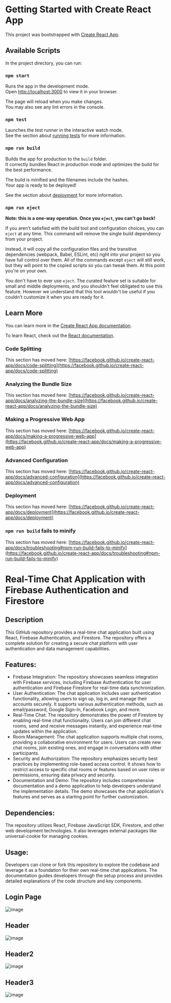 # Getting Started with Create React App

This project was bootstrapped with [Create React App](https://github.com/facebook/create-react-app).

## Available Scripts

In the project directory, you can run:

### `npm start`

Runs the app in the development mode.\
Open [http://localhost:3000](http://localhost:3000) to view it in your browser.

The page will reload when you make changes.\
You may also see any lint errors in the console.

### `npm test`

Launches the test runner in the interactive watch mode.\
See the section about [running tests](https://facebook.github.io/create-react-app/docs/running-tests) for more information.

### `npm run build`

Builds the app for production to the `build` folder.\
It correctly bundles React in production mode and optimizes the build for the best performance.

The build is minified and the filenames include the hashes.\
Your app is ready to be deployed!

See the section about [deployment](https://facebook.github.io/create-react-app/docs/deployment) for more information.

### `npm run eject`

**Note: this is a one-way operation. Once you `eject`, you can't go back!**

If you aren't satisfied with the build tool and configuration choices, you can `eject` at any time. This command will remove the single build dependency from your project.

Instead, it will copy all the configuration files and the transitive dependencies (webpack, Babel, ESLint, etc) right into your project so you have full control over them. All of the commands except `eject` will still work, but they will point to the copied scripts so you can tweak them. At this point you're on your own.

You don't have to ever use `eject`. The curated feature set is suitable for small and middle deployments, and you shouldn't feel obligated to use this feature. However we understand that this tool wouldn't be useful if you couldn't customize it when you are ready for it.

## Learn More

You can learn more in the [Create React App documentation](https://facebook.github.io/create-react-app/docs/getting-started).

To learn React, check out the [React documentation](https://reactjs.org/).

### Code Splitting

This section has moved here: [https://facebook.github.io/create-react-app/docs/code-splitting](https://facebook.github.io/create-react-app/docs/code-splitting)

### Analyzing the Bundle Size

This section has moved here: [https://facebook.github.io/create-react-app/docs/analyzing-the-bundle-size](https://facebook.github.io/create-react-app/docs/analyzing-the-bundle-size)

### Making a Progressive Web App

This section has moved here: [https://facebook.github.io/create-react-app/docs/making-a-progressive-web-app](https://facebook.github.io/create-react-app/docs/making-a-progressive-web-app)

### Advanced Configuration

This section has moved here: [https://facebook.github.io/create-react-app/docs/advanced-configuration](https://facebook.github.io/create-react-app/docs/advanced-configuration)

### Deployment

This section has moved here: [https://facebook.github.io/create-react-app/docs/deployment](https://facebook.github.io/create-react-app/docs/deployment)

### `npm run build` fails to minify

This section has moved here: [https://facebook.github.io/create-react-app/docs/troubleshooting#npm-run-build-fails-to-minify](https://facebook.github.io/create-react-app/docs/troubleshooting#npm-run-build-fails-to-minify)

# Real-Time Chat Application with Firebase Authentication and Firestore
## Description
This GitHub repository provides a real-time chat application built using React, Firebase Authentication, and Firestore. The repository offers a complete solution for creating a secure chat platform with user authentication and data management capabilities.

## Features:

* Firebase Integration: The repository showcases seamless integration with Firebase services, including Firebase Authentication for user authentication and Firebase Firestore for real-time data synchronization.
* User Authentication: The chat application includes user authentication functionality, allowing users to sign up, log in, and manage their accounts securely. It supports various authentication methods, such as email/password, Google Sign-In, Facebook Login, and more.
* Real-Time Chat: The repository demonstrates the power of Firestore by enabling real-time chat functionality. Users can join different chat rooms, send and receive messages instantly, and experience real-time updates within the application.
* Room Management: The chat application supports multiple chat rooms, providing a collaborative environment for users. Users can create new chat rooms, join existing ones, and engage in conversations with other participants.
* Security and Authorization: The repository emphasizes security best practices by implementing role-based access control. It shows how to restrict access to specific chat rooms or features based on user roles or permissions, ensuring data privacy and security.
* Documentation and Demo: The repository includes comprehensive documentation and a demo application to help developers understand the implementation details. The demo showcases the chat application's features and serves as a starting point for further customization.

## Dependencies:

The repository utilizes React, Firebase JavaScript SDK, Firestore, and other web development technologies. It also leverages external packages like universal-cookie for managing cookies.

## Usage:

Developers can clone or fork this repository to explore the codebase and leverage it as a foundation for their own real-time chat applications. The documentation guides developers through the setup process and provides detailed explanations of the code structure and key components.

## Login Page

![image](https://github.com/aakashsahu1511/Real-time-chat-app/assets/54810209/05f10ef4-49da-4675-8b40-853d5b2d06fd)

## Header

![image](https://github.com/aakashsahu1511/Real-time-chat-app/assets/54810209/ba5ebf42-fd46-4eec-a1c3-8fd51744f8f4)


## Header2

![image](https://github.com/aakashsahu1511/Real-time-chat-app/assets/54810209/18caaf42-73d2-42e2-b5d3-9c0e41a34e34)

## Header3

![image](https://github.com/aakashsahu1511/Real-time-chat-app/assets/54810209/261d72d0-6717-4968-b905-3a63e40687d5)




